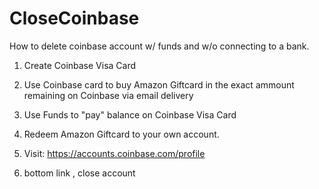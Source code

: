 # CloseCoinbase
How to delete coinbase account w/ funds and w/o connecting to a bank.
1. Create Coinbase Visa Card
2. Use Coinbase card to buy Amazon Giftcard in the exact ammount remaining on Coinbase via email delivery
3. Use Funds to "pay" balance on Coinbase Visa Card
4. Redeem Amazon Giftcard to your own account.

5. Visit: https://accounts.coinbase.com/profile

6. bottom link , close account
